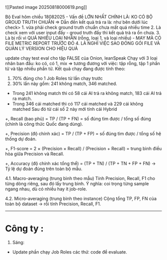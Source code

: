 ![[Pasted image 20250818000619.png]]



Bộ Eval hôm chiều 18082025 - Vấn đề LỚN NHẤT CHÍNH LÀ: KO CÓ BỘ GROUD TRUTH CHUẨN => Dẫn đến kết quả trả ra là: như bên dưới lúc check> 1. vừa phải check ground truth chuẩn chưa mất quá nhiều time 2. Là check xem với user input đấy - groud truth đấy thì kết quả trả ra ổn chưa. 3. Là bị rối vì QUÁ NHIỀU LOẠI NHÃN (rỗng, loại 1, và loại nhiều) - MAY MÀ CÓ FILE METRIC REPORT TRƯỚC ĐÓ 4. LÀ NGHĨ VIỆC SAO ĐÓNG GÓI FILE VÀ QUẢN LÝ VERSION CHO HIỆU QUẢ

update chạy test eval cho tập FALSE của Onion, leanSpeak Chạy với 3 loại nhãn ban đầu: ko có, có 1, mix => tương đương với việc: tập rỗng, tập 1 phần tử và tập nhiều phần tử. Kết quả chạy đang được tính theo:

1. 70% đúng cho 1 Job Roles từ lần chạy trước
2. 30% lần này gồm: 241 không match, 346 matched.
- Trong 241 không match thì có 58 cái AI trả ra không match, 183 cái AI trả ra match.
- Trong 346 cái matched thì có 117 cái matched và 229 cái không matched Sau đó từ cái số 2 này mới tính cái Hybrid


+, Recall (bao phủ) = TP / (TP + FN) = số đúng tìm được / tổng số đúng (chính là công thức Quốc đang dùng).

+, Precision (độ chính xác) = TP / (TP + FP) = số đúng tìm được / tổng số hệ thống dự đoán.

+, F1-score = 2 × (Precision × Recall) / (Precision + Recall) = trung bình điều hòa giữa Precision và Recall.

+, Accuracy (độ chính xác tổng thể) = (TP + TN) / (TP + TN + FP + FN) → Tỷ lệ dự đoán đúng trên toàn bộ mẫu.



4.1. Macro-averaging (trung bình theo mẫu)
Tính Precision, Recall, F1 cho từng dòng riêng, sau đó lấy trung bình.
Ý nghĩa: coi trọng từng sample ngang nhau, dù có nhiều hay ít job-role.

4.2. Micro-averaging (trung bình theo instance)
Cộng tổng TP, FP, FN của toàn bộ dataset → rồi tính Precision, Recall, F1.


























---

# Công ty : 

1. Sáng: 
- Update phần chạy Job Roles các thứ: code để evaluate. 